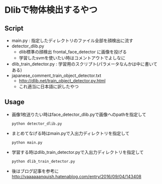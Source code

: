Dlibで物体検出するやつ
====

## Script
 - main.py : 指定したディレクトリのファイル全部を顔検出に流す
 - detector_dlib.py
   - dlib標準の顔検出 frontal_face_detector に画像を投げる
   - 学習したsvmを使いたい時はコメントアウトでよしなに
 - dlib_train_detector.py : 学習用のスクリプト(パラメータなんかは中に書いてある)
 - japanese_comment_train_object_detector.txt
   - http://dlib.net/train_object_detector.py.html
   - これ適当に日本語に訳したやつ

## Usage
 - 画像1枚送りたい時はface_detector_dlib.pyで画像へのpathを指定して

    ```python detector_dlib.py```

 - まとめてなげる時はmain.pyで入出力ディレクトリを指定して

    ```python main.py```

 - 学習する時はdlib_train_detector.pyで入出力ディレクトリを指定して

    ```python dlib_train_detector.py```

 - 後はブログ記事を参考に
  http://vaaaaaanquish.hatenablog.com/entry/2016/09/04/143408
